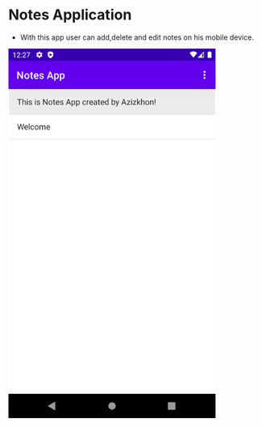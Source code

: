 # Notes Application 

- With this app user can add,delete and edit notes on his mobile device.

<img src="https://github.com/azizkhon1612/NotesApp/blob/master/Project.png" alt="Main screen" width="411" height="731">
